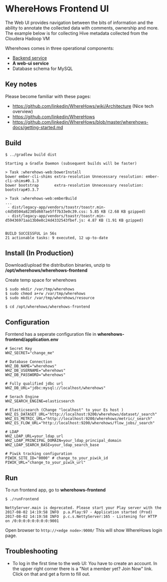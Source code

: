 # WhereHows Frontend UI 
The Web UI provides navigation between the bits of information and the ability to annotate the collected data with comments, ownership and more. The example below is for collecting Hive metadata collected from the Cloudera Hadoop VM

Wherehows comes in three operational components:
- [Backend service](../wherehows-backend/README.md)
- **A web-ui service**
- Database schema for MySQL

## Key notes
Please become familiar with these pages:
- https://github.com/linkedin/WhereHows/wiki/Architecture (Nice tech overview)
- https://github.com/linkedin/WhereHows
- https://github.com/linkedin/WhereHows/blob/master/wherehows-docs/getting-started.md


## Build
```
$ ../gradlew build dist  
  
Starting a Gradle Daemon (subsequent builds will be faster)

> Task :wherehows-web:bowerInstall
bower ember-cli-shims extra-resolution Unnecessary resolution: ember-cli-shims#0.1.3
bower bootstrap       extra-resolution Unnecessary resolution: bootstrap#3.3.7

> Task :wherehows-web:emberBuild
...
 - dist/legacy-app/vendors/toastr/toastr.min-c4d50504a82305d607ae5ff7b33e0c39.css: 5.85 KB (2.68 KB gzipped)
 - dist/legacy-app/vendors/toastr/toastr.min-d59436971aa13b0e0c24d4332543fbef.js: 4.87 KB (1.91 KB gzipped)


BUILD SUCCESSFUL in 56s
21 actionable tasks: 9 executed, 12 up-to-date
```

## Install (In Production)
Download/upload the distribution binaries, unzip to
**/opt/wherehows/wherehows-frontend**


Create temp space for wherehows
```
$ sudo mkdir /var/tmp/wherehows
$ sudo chmod a+rw /var/tmp/wherehows
$ sudo mkdir /var/tmp/wherehows/resource
```

```
$ cd /opt/wherehows/wherehows-frontend
```

## Configuration
Forntend has a seperate configuration file in **wherehows-frontend/application.env**
```
# Secret Key
WHZ_SECRET="change_me"
  
# Database Connection
WHZ_DB_NAME="wherehows"
WHZ_DB_USERNAME="wherehows"
WHZ_DB_PASSWORD="wherehows"
  
# Fully qualified jdbc url
WHZ_DB_URL="jdbc:mysql://localhost/wherehows"
  
# Serach Engine
WHZ_SEARCH_ENGINE=elasticsearch
  
# Elasticsearch (Change "localhost" to your Es host )
WHZ_ES_DATASET_URL="http://localhost:9200/wherehows/dataset/_search"
WHZ_ES_METRIC_URL="http://localhost:9200/wherehows/metric/_search"
WHZ_ES_FLOW_URL="http://localhost:9200/wherehows/flow_jobs/_search"
  
# LDAP
WHZ_LDAP_URL=your_ldap_url
WHZ_LDAP_PRINCIPAL_DOMAIN=your_ldap_principal_domain
WHZ_LDAP_SEARCH_BASE=your_ldap_search_base

# Piwik tracking configuration
PIWIK_SITE_ID="0000" # change_to_your_piwik_id
PIWIK_URL="change_to_your_piwik_url"

```


## Run
To run frontend app, go to **wherehows-frontend**
```
$ ./runFrontend
   
NettyServer.main is deprecated. Please start your Play server with the
2017-08-02 14:19:58 INFO  p.a.Play:97 - Application started (Prod)
2017-08-02 14:19:58 INFO  p.c.s.NettyServer:165 - Listening for HTTP on /0:0:0:0:0:0:0:0:9001

```

Open browser to ```http://<edge node>:9000/```
This will show WhereHows login page. 

## Troubleshooting
- To log in the first time to the web UI:
   You have to create an account. In the upper right corner there is a "Not a member yet? Join Now" link. Click on that and get a form to fill out.
 
